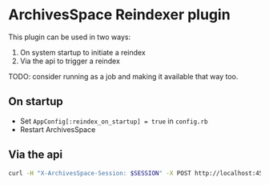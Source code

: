 # ArchivesSpace Reindexer plugin

This plugin can be used in two ways:

1. On system startup to initiate a reindex
2. Via the api to trigger a reindex

TODO: consider running as a job and making it available that way too.

## On startup

- Set `AppConfig[:reindex_on_startup] = true` in `config.rb`
- Restart ArchivesSpace

## Via the api

```bash
curl -H "X-ArchivesSpace-Session: $SESSION" -X POST http://localhost:4567/plugins/reindex
```
